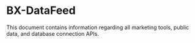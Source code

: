 # BX-DataFeed

This document contains information regarding all marketing tools, public data, and database connection APIs. 
